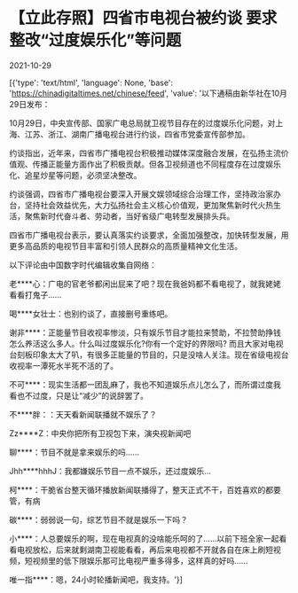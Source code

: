 # 【立此存照】四省市电视台被约谈 要求整改“过度娱乐化”等问题

2021-10-29

[{'type': 'text/html', 'language': None, 'base': 'https://chinadigitaltimes.net/chinese/feed', 'value': '以下通稿由新华社在10月29日发布：

10月29日，中央宣传部、国家广电总局就卫视节目存在的过度娱乐化问题，对上海、江苏、浙江、湖南广播电视台进行约谈，四省市党委宣传部参加。

约谈指出，近年来，四省市广播电视台积极推动媒体深度融合发展，在弘扬主流价值观、传播正能量方面作出了积极贡献。但各卫视频道也不同程度存在过度娱乐化、追星炒星等问题，必须坚决整改。

约谈强调，四省市广播电视台要深入开展文娱领域综合治理工作，坚持政治家办台，坚持社会效益优先，大力弘扬社会主义核心价值观，更加聚焦新时代火热生活，聚焦新时代奋斗者、劳动者，当好省级广电转型发展排头兵。

四省市广播电视台表示，要认真落实约谈要求，全面加强整改，加快转型发展，用更多高品质的电视节目丰富和引领人民群众的高质量精神文化生活。

以下评论由中国数字时代编辑收集自网络：

老****心：广电的官老爷都闲出屁来了吧？现在我爸妈都不看电视了，就我姥姥看看打鬼子……

喝****女壮士：也别约谈了，直接删号重练吧。

谢非****：正能量节目收视率惨淡，只有娱乐节目才能拉来赞助，不拉赞助挣钱怎么养活这么多人。什么叫过度娱乐化?你有一个定好的界限吗? 而且大家对电视台刻板印象太大了叭，有很多正能量的节目的，只是没啥人关注。现在省级电视台收视率一潭死水半死不活的了。

不可****：现实生活都一团乱麻了，我也不知道娱乐点儿怎么了，而所谓过度我看也不过度，只是让“减少”的说辞罢了。

不****胖：：天天看新闻联播就不娱乐了？

Zz****Z：中央你把所有卫视包下来，演央视新闻吧

聊****：节目不就是拿来娱乐的吗……

Jhh****hhhJ：我都嫌娱乐节目一点不娱乐，还过度娱乐…

柯****：干脆省台整天循环播放新闻联播得了，整天正式不干，百姓喜欢的都要管，有病

碳****：弱弱说一句，综艺节目不就是娱乐一下吗？

小****：人总要娱乐的啊，现在电视真的没啥能乐呵的了……以前下班全家一起看看电视放松，后来就剩湖南卫视能看看，再后来电视都不开就各自在床上刷短视频，短视频里的低下限娱乐那可比电视严重多得多，这样真的好吗……

唯一指****：嗯，24小时轮播新闻吧，我支持。'}]